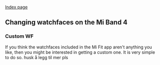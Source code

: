 [Index page](../)
## Changing watchfaces on the Mi Band 4
### Custom WF

If you think the watchfaces included in the Mi Fit app aren't anything you like, then you might be interested in getting a custom one. It is very simple to do so.
husk å legg til mer pls
